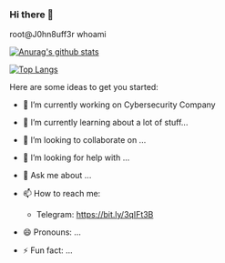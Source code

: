 ### Hi there 👋

root@J0hn8uff3r whoami

[![Anurag's github stats](https://github-readme-stats.vercel.app/api?username=J0hn8uff3r&theme=merko&text_color=ff4000&title_color=ffff00)](https://github.com/J0hn8uff3r/github-readme-stats)

[![Top Langs](https://github-readme-stats.vercel.app/api/top-langs/?username=J0hn8uff3r&theme=merko&text_color=ff4000&title_color=ffff00)](https://github.com/J0hn8uff3r/github-readme-stats)


Here are some ideas to get you started:

- 🔭 I’m currently working on Cybersecurity Company
- 🌱 I’m currently learning about a lot of stuff...
- 👯 I’m looking to collaborate on ...
- 🤔 I’m looking for help with ...
- 💬 Ask me about ...
- 📫 How to reach me: 

  * Telegram: https://bit.ly/3qIFt3B
- 😄 Pronouns: ...
- ⚡ Fun fact: ...

